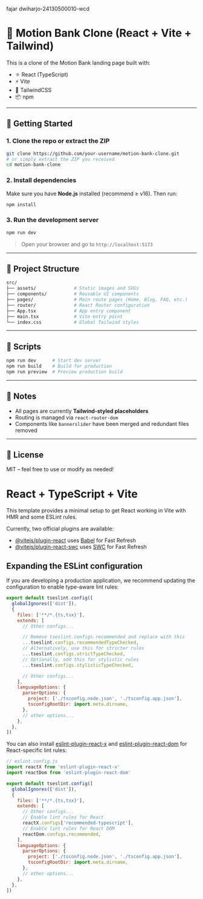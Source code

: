 fajar dwiharjo-24130500010-wcd

# 🏦 Motion Bank Clone (React + Vite + Tailwind)

This is a clone of the Motion Bank landing page built with:

- ⚛️ React (TypeScript)
- ⚡ Vite
- 💨 TailwindCSS
- 📦 npm

---

## 🚀 Getting Started

### 1. Clone the repo or extract the ZIP

```bash
git clone https://github.com/your-username/motion-bank-clone.git
# or simply extract the ZIP you received
cd motion-bank-clone
```

### 2. Install dependencies

Make sure you have **Node.js** installed (recommend ≥ v16). Then run:

```bash
npm install
```

### 3. Run the development server

```bash
npm run dev
```

> Open your browser and go to `http://localhost:5173`

---

## 🧱 Project Structure

```bash
src/
├── assets/              # Static images and SVGs
├── components/          # Reusable UI components
├── pages/               # Main route pages (Home, Blog, FAQ, etc.)
├── router/              # React Router configuration
├── App.tsx              # App entry component
├── main.tsx             # Vite entry point
└── index.css            # Global Tailwind styles
```

---

## 🧼 Scripts

```bash
npm run dev      # Start dev server  
npm run build    # Build for production  
npm run preview  # Preview production build
```

---

## 📝 Notes

- All pages are currently **Tailwind-styled placeholders**
- Routing is managed via `react-router-dom`
- Components like `bannerslider` have been merged and redundant files removed

---

## 📄 License

MIT – feel free to use or modify as needed!


# React + TypeScript + Vite

This template provides a minimal setup to get React working in Vite with HMR and some ESLint rules.

Currently, two official plugins are available:

- [@vitejs/plugin-react](https://github.com/vitejs/vite-plugin-react/blob/main/packages/plugin-react) uses [Babel](https://babeljs.io/) for Fast Refresh
- [@vitejs/plugin-react-swc](https://github.com/vitejs/vite-plugin-react/blob/main/packages/plugin-react-swc) uses [SWC](https://swc.rs/) for Fast Refresh

## Expanding the ESLint configuration

If you are developing a production application, we recommend updating the configuration to enable type-aware lint rules:

```js
export default tseslint.config([
  globalIgnores(['dist']),
  {
    files: ['**/*.{ts,tsx}'],
    extends: [
      // Other configs...

      // Remove tseslint.configs.recommended and replace with this
      ...tseslint.configs.recommendedTypeChecked,
      // Alternatively, use this for stricter rules
      ...tseslint.configs.strictTypeChecked,
      // Optionally, add this for stylistic rules
      ...tseslint.configs.stylisticTypeChecked,

      // Other configs...
    ],
    languageOptions: {
      parserOptions: {
        project: ['./tsconfig.node.json', './tsconfig.app.json'],
        tsconfigRootDir: import.meta.dirname,
      },
      // other options...
    },
  },
])
```

You can also install [eslint-plugin-react-x](https://github.com/Rel1cx/eslint-react/tree/main/packages/plugins/eslint-plugin-react-x) and [eslint-plugin-react-dom](https://github.com/Rel1cx/eslint-react/tree/main/packages/plugins/eslint-plugin-react-dom) for React-specific lint rules:

```js
// eslint.config.js
import reactX from 'eslint-plugin-react-x'
import reactDom from 'eslint-plugin-react-dom'

export default tseslint.config([
  globalIgnores(['dist']),
  {
    files: ['**/*.{ts,tsx}'],
    extends: [
      // Other configs...
      // Enable lint rules for React
      reactX.configs['recommended-typescript'],
      // Enable lint rules for React DOM
      reactDom.configs.recommended,
    ],
    languageOptions: {
      parserOptions: {
        project: ['./tsconfig.node.json', './tsconfig.app.json'],
        tsconfigRootDir: import.meta.dirname,
      },
      // other options...
    },
  },
])
```
